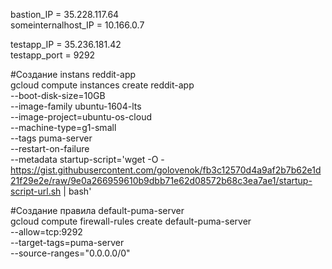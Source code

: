 bastion_IP = 35.228.117.64 \
someinternalhost_IP = 10.166.0.7

testapp_IP = 35.236.181.42 \
testapp_port = 9292

#Создание instans reddit-app \
gcloud compute instances create reddit-app \
--boot-disk-size=10GB \
--image-family ubuntu-1604-lts \
--image-project=ubuntu-os-cloud \
--machine-type=g1-small \
--tags puma-server \
--restart-on-failure \
--metadata startup-script='wget -O -  https://gist.githubusercontent.com/golovenok/fb3c12570d4a9af2b7b62e1d21f29e2e/raw/9e0a266959610b9dbb71e62d08572b68c3ea7ae1/startup-script-url.sh | bash'

#Создание правила default-puma-server \
gcloud compute firewall-rules create default-puma-server  \
--allow=tcp:9292 \
--target-tags=puma-server \
--source-ranges="0.0.0.0/0"
